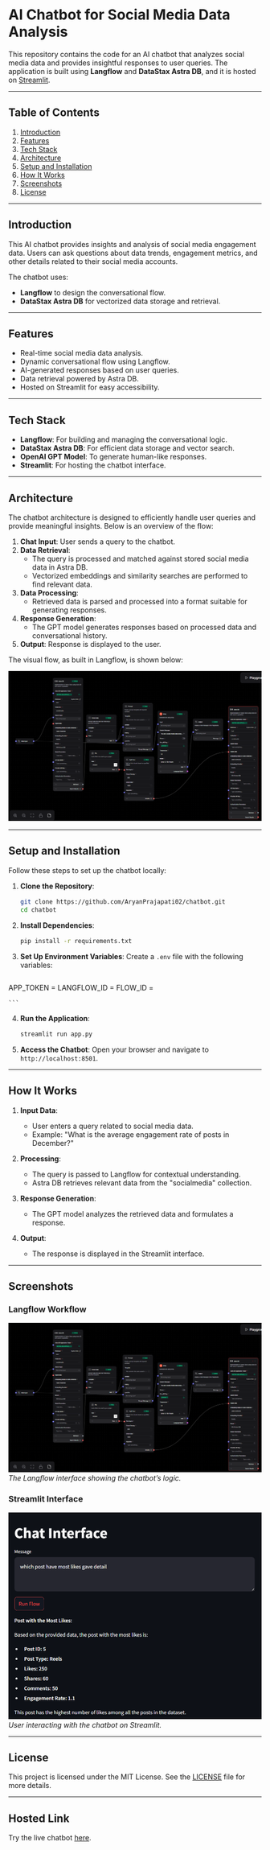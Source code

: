 # AI Chatbot for Social Media Data Analysis

This repository contains the code for an AI chatbot that analyzes social media data and provides insightful responses to user queries. The application is built using **Langflow** and **DataStax Astra DB**, and it is hosted on [Streamlit](https://chatbot-q.streamlit.app/).

---

## Table of Contents
1. [Introduction](#introduction)
2. [Features](#features)
3. [Tech Stack](#tech-stack)
4. [Architecture](#architecture)
5. [Setup and Installation](#setup-and-installation)
6. [How It Works](#how-it-works)
7. [Screenshots](#screenshots)
8. [License](#license)

---

## Introduction

This AI chatbot provides insights and analysis of social media engagement data. Users can ask questions about data trends, engagement metrics, and other details related to their social media accounts.

The chatbot uses:
- **Langflow** to design the conversational flow.
- **DataStax Astra DB** for vectorized data storage and retrieval.

---

## Features

- Real-time social media data analysis.
- Dynamic conversational flow using Langflow.
- AI-generated responses based on user queries.
- Data retrieval powered by Astra DB.
- Hosted on Streamlit for easy accessibility.

---

## Tech Stack

- **Langflow**: For building and managing the conversational logic.
- **DataStax Astra DB**: For efficient data storage and vector search.
- **OpenAI GPT Model**: To generate human-like responses.
- **Streamlit**: For hosting the chatbot interface.

---

## Architecture

The chatbot architecture is designed to efficiently handle user queries and provide meaningful insights. Below is an overview of the flow:

1. **Chat Input**: User sends a query to the chatbot.
2. **Data Retrieval**:
    - The query is processed and matched against stored social media data in Astra DB.
    - Vectorized embeddings and similarity searches are performed to find relevant data.
3. **Data Processing**:
    - Retrieved data is parsed and processed into a format suitable for generating responses.
4. **Response Generation**:
    - The GPT model generates responses based on processed data and conversational history.
5. **Output**: Response is displayed to the user.

The visual flow, as built in Langflow, is shown below:

![Chatbot Flow](./images/chatbot_flow.png)

---

## Setup and Installation

Follow these steps to set up the chatbot locally:

1. **Clone the Repository**:
    ```bash
    git clone https://github.com/AryanPrajapati02/chatbot.git
    cd chatbot
    ```

2. **Install Dependencies**:
    ```bash
    pip install -r requirements.txt
    ```

3. **Set Up Environment Variables**:
    Create a `.env` file with the following variables:
    ```env
APP_TOKEN =
LANGFLOW_ID =
FLOW_ID =
    
    ```

4. **Run the Application**:
    ```bash
    streamlit run app.py
    ```

5. **Access the Chatbot**:
    Open your browser and navigate to `http://localhost:8501`.

---

## How It Works

1. **Input Data**:
   - User enters a query related to social media data.
   - Example: "What is the average engagement rate of posts in December?"

2. **Processing**:
   - The query is passed to Langflow for contextual understanding.
   - Astra DB retrieves relevant data from the "socialmedia" collection.

3. **Response Generation**:
   - The GPT model analyzes the retrieved data and formulates a response.

4. **Output**:
   - The response is displayed in the Streamlit interface.

---

## Screenshots

### Langflow Workflow

![Langflow Workflow](./images/chatbot_flow.png)
*The Langflow interface showing the chatbot’s logic.*

### Streamlit Interface

![Streamlit Chatbot](./images/streamlit_chatbot.png)
*User interacting with the chatbot on Streamlit.*

---

## License

This project is licensed under the MIT License. See the [LICENSE](LICENSE) file for more details.

---

## Hosted Link

Try the live chatbot [here](https://chatbot-q.streamlit.app/).


